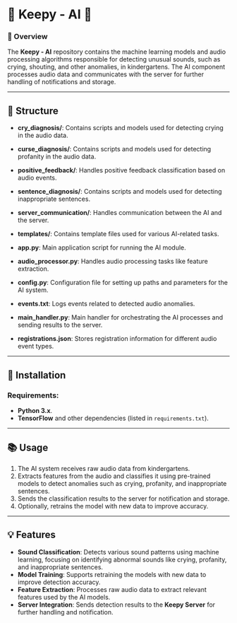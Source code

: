 # 🤖 Keepy - AI 🤖

### 📝 Overview
The **Keepy - AI** repository contains the machine learning models and audio processing algorithms responsible for detecting unusual sounds, such as crying, shouting, and other anomalies, in kindergartens. The AI component processes audio data and communicates with the server for further handling of notifications and storage.

---

## 📁 Structure

- **cry_diagnosis/**: Contains scripts and models used for detecting crying in the audio data.
- **curse_diagnosis/**: Contains scripts and models used for detecting profanity in the audio data.
- **positive_feedback/**: Handles positive feedback classification based on audio events.
- **sentence_diagnosis/**: Contains scripts and models used for detecting inappropriate sentences.
- **server_communication/**: Handles communication between the AI and the server.
- **templates/**: Contains template files used for various AI-related tasks.

- **app.py**: Main application script for running the AI module.
- **audio_processor.py**: Handles audio processing tasks like feature extraction.
- **config.py**: Configuration file for setting up paths and parameters for the AI system.
- **events.txt**: Logs events related to detected audio anomalies.
- **main_handler.py**: Main handler for orchestrating the AI processes and sending results to the server.
- **registrations.json**: Stores registration information for different audio event types.

---

## 🔧 Installation

### Requirements:
- **Python 3.x**.
- **TensorFlow** and other dependencies (listed in `requirements.txt`).

---

## 📚 Usage

1. The AI system receives raw audio data from kindergartens.
2. Extracts features from the audio and classifies it using pre-trained models to detect anomalies such as crying, profanity, and inappropriate sentences.
3. Sends the classification results to the server for notification and storage.
4. Optionally, retrains the model with new data to improve accuracy.

---

## 💡 Features

- **Sound Classification**: Detects various sound patterns using machine learning, focusing on identifying abnormal sounds like crying, profanity, and inappropriate sentences.
- **Model Training**: Supports retraining the models with new data to improve detection accuracy.
- **Feature Extraction**: Processes raw audio data to extract relevant features used by the AI models.
- **Server Integration**: Sends detection results to the **Keepy Server** for further handling and notification.


